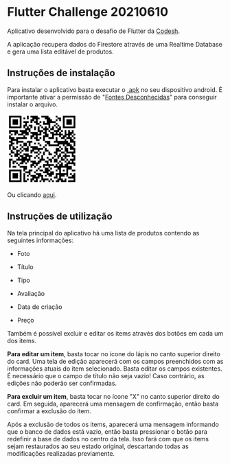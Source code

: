 # Flutter Challenge 20210610

Aplicativo desenvolvido para o desafio de Flutter da [Codesh](https://coodesh.com/). 

A aplicação recupera dados do Firestore através de uma Realtime Database e gera uma lista editável de produtos.

## Instruções de instalação

Para instalar o aplicativo basta executar o [.apk](https://drive.google.com/file/d/12vVerydVGksyuMH3OEVhmjzadZnGNH-1/view?usp=sharing) no seu dispositivo android. É importante ativar a permissão de "[Fontes Desconhecidas](https://www.tudocelular.com/curiosidade/noticias/n139751/como-instalar-apps-fontes-desconhecidas-android.html)" para conseguir instalar o arquivo.

<img title="" src="assets/qrcode.png" alt="QR code para Download" width="163" data-align="center">

Ou clicando [aqui](https://drive.google.com/file/d/12vVerydVGksyuMH3OEVhmjzadZnGNH-1/view?usp=sharing).

## Instruções de utilização

Na tela principal do aplicativo há uma lista de produtos contendo as seguintes informações:

- Foto

- Título

- Tipo

- Avaliação

- Data de criação

- Preço

Também é possível excluir e editar os items através dos botões em cada um dos items.

**Para editar um item**, basta tocar no ícone do lápis no canto superior direito do card. Uma tela de edição aparecerá com os campos preenchidos com as informações atuais do item selecionado. Basta editar os campos existentes. É necessário que o campo de título não seja vazio! Caso contrário, as edições não poderão ser confirmadas.

**Para excluir um item**, basta tocar no ícone "X" no canto superior direito do card. Em seguida, aparecerá uma mensagem de confirmação, então basta confirmar a exclusão do item. 

Após a exclusão de todos os items, aparecerá uma mensagem informando que o banco de dados está vazio, então basta pressionar o botão para redefinir a base de dados no centro da tela. Isso fará com que os items sejam restaurados ao seu estado original, descartando todas as modificações realizadas previamente.
